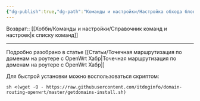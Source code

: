 ```yaml
---
{"dg-publish":true,"dg-path":"Команды и настройки/Настройка обхода блокировок на роутере с OpenWrt.md","permalink":"/komandy-i-nastrojki/nastrojka-obhoda-blokirovok-na-routere-s-open-wrt/","updated":"2024-09-03T16:11:39+03:00"}
---
```


Возврат:: [[Хобби/Команды и настройки/Справочник команд и настроек\|к списку команд]]

---
Подробно разобрано в статье [[Статьи/Точечная маршрутизация по доменам на роутере с OpenWrt  Хабр\|Точечная маршрутизация по доменам на роутере с OpenWrt  Хабр]]

Для быстрой установки можно воспользоваться скриптом:
```shell
sh <(wget -O - https://raw.githubusercontent.com/itdoginfo/domain-routing-openwrt/master/getdomains-install.sh)
```
